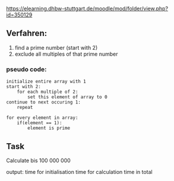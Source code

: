 
https://elearning.dhbw-stuttgart.de/moodle/mod/folder/view.php?id=350129


## Verfahren:

1) find a prime number (start with 2)
2) exclude all multiples of that prime number

### pseudo code:
```
initialize entire array with 1
start with 2:
	for each multiple of 2:
		set this element of array to 0
continue to next occuring 1:
	repeat

for every element in array:
	if(element == 1):
		element is prime
```


## Task
Calculate bis 100 000 000

output:
time for initialisation
time for calculation
time in total
